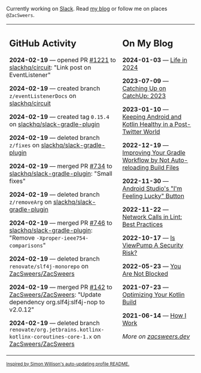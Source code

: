 Currently working on [Slack](https://slack.com/). Read [my blog](https://zacsweers.dev/) or follow me on places `@ZacSweers`.

<table><tr><td valign="top" width="60%">

## GitHub Activity
<!-- githubActivity starts -->
**2024-02-19** — opened PR [#1221](https://github.com/slackhq/circuit/pull/1221) to [slackhq/circuit](https://github.com/slackhq/circuit): "Link post on EventListener"

**2024-02-19** — created branch `z/eventListenerDocs` on [slackhq/circuit](https://github.com/slackhq/circuit)

**2024-02-19** — created tag `0.15.4` on [slackhq/slack-gradle-plugin](https://github.com/slackhq/slack-gradle-plugin)

**2024-02-19** — deleted branch `z/fixes` on [slackhq/slack-gradle-plugin](https://github.com/slackhq/slack-gradle-plugin)

**2024-02-19** — merged PR [#734](https://github.com/slackhq/slack-gradle-plugin/pull/734) to [slackhq/slack-gradle-plugin](https://github.com/slackhq/slack-gradle-plugin): "Small fixes"

**2024-02-19** — deleted branch `z/removeArg` on [slackhq/slack-gradle-plugin](https://github.com/slackhq/slack-gradle-plugin)

**2024-02-19** — merged PR [#746](https://github.com/slackhq/slack-gradle-plugin/pull/746) to [slackhq/slack-gradle-plugin](https://github.com/slackhq/slack-gradle-plugin): "Remove `-Xproper-ieee754-comparisons`"

**2024-02-19** — deleted branch `renovate/slf4j-monorepo` on [ZacSweers/ZacSweers](https://github.com/ZacSweers/ZacSweers)

**2024-02-19** — merged PR [#142](https://github.com/ZacSweers/ZacSweers/pull/142) to [ZacSweers/ZacSweers](https://github.com/ZacSweers/ZacSweers): "Update dependency org.slf4j:slf4j-nop to v2.0.12"

**2024-02-19** — deleted branch `renovate/org.jetbrains.kotlinx-kotlinx-coroutines-core-1.x` on [ZacSweers/ZacSweers](https://github.com/ZacSweers/ZacSweers)
<!-- githubActivity ends -->
</td><td valign="top" width="40%">

## On My Blog
<!-- blog starts -->
**2024-01-03** — [Life in 2024](https://www.zacsweers.dev/life-in-2024/)

**2023-07-09** — [Catching Up on CatchUp: 2023](https://www.zacsweers.dev/catching-up-on-catchup-2023/)

**2023-01-10** — [Keeping Android and Kotlin Healthy in a Post-Twitter World](https://www.zacsweers.dev/keeping-android-healthy/)

**2022-12-19** — [Improving Your Gradle Workflow by Not Auto-reloading Build Files](https://www.zacsweers.dev/improving-your-workflow-by-not-auto-reloading-build-files/)

**2022-11-30** — [Android Studio's "I'm Feeling Lucky" Button](https://www.zacsweers.dev/android-studios-im-feeling-lucky-button/)

**2022-11-22** — [Network Calls in Lint: Best Practices](https://www.zacsweers.dev/network-calls-in-lint-best-practices/)

**2022-10-17** — [Is ViewPump A Security Risk?](https://www.zacsweers.dev/is-viewpump-a-security-risk/)

**2022-05-23** — [You Are Not Blocked](https://www.zacsweers.dev/you-are-not-blocked/)

**2021-07-23** — [Optimizing Your Kotlin Build](https://www.zacsweers.dev/optimizing-your-kotlin-build/)

**2021-06-14** — [How I Work](https://www.zacsweers.dev/how-i-work/)
<!-- blog ends -->
_More on [zacsweers.dev](https://zacsweers.dev/)_
</td></tr></table>

<sub><a href="https://simonwillison.net/2020/Jul/10/self-updating-profile-readme/">Inspired by Simon Willison's auto-updating profile README.</a></sub>